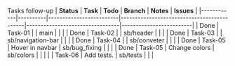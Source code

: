 Tasks follow-up
| **Status** | **Task** | **Todo**                | **Branch**                                 | **Notes**                       | **Issues**              |
|------------|----------|-------------------------|--------------------------------------------|---------------------------------|-------------------------|
| Done       | Task-01  |                         | main                                       |                                 |                         |
| Done       | Task-02  |                         | sb/header                                  |                                 |                         |
| Done       | Task-03  |                         | sb/navigation-bar                          |                                 |                         |
| Done       | Task-04  |                         | sb/conveter                                |                                 |                         |
| Done       | Task-05  | Hover in navbar         | sb/bug_fixing                               |                                 |                         |
| Done       | Task-05  | Change colors           | sb/colors                                  |                                 |                         |
|            | Task-06  | Add tests.              | sb/tests                                   |                                 |                         |
